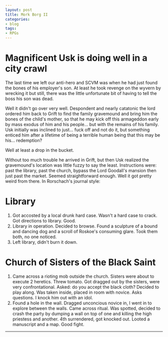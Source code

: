 ```yaml
---
layout: post
title: Mork Borg II
categories:
- blog
tags: 
- RPGs
---
```

# Magnificent Usk is doing well in a city crawl
The last time we left our anti-hero and SCVM was when he had just found the bones of his employer's son. At least he took revenge on the wyvern 
by wrecking it but still, there was the little unfortunate bit of having to tell the boss his son was dead. 

Well it didn't go over very well. Despondent and nearly catatonic the lord ordered him back to Grift to find the family gravemound and bring him the bones of 
the child's mother, so that he may kick off this armageddon early by mass exodus of him and his people... but with the remains of his family. Usk initially was 
inclined to just... fuck off and not do it, but something enticed him after a lifetime of being a terrible human being that this may be his... redemption? 

Well at least a drop in the bucket. 

Without too much trouble he arrived in Grift, but then Usk realized the gravemound's location was little fuzzy to say the least. Instructions were: past the library, past the 
church, bypass the Lord Goodall's mansion then just past the market. Seemed straightforward enough. Well it got pretty weird from there. In Rorschach's journal style:

# Library
1. Got accosted by a local drunk hard case. Wasn't a hard case to crack. Got directions to library. Good.
2. Library in operation. Decided to browse. Found a sculpture of a bound and dancing dog and a scroll of Roskoe's consuming glare. Took them both, no one noticed.
3. Left library, didn't burn it down.

# Church of Sisters of the Black Saint
1. Came across a rioting mob outside the church. Sisters were about to execute 2 heretics. Threw tomato. Got dragged out by the sisters, were very confrontational.
   Asked: do you accept the black cloth? Decided to play along. Was taken inside, placed in room with novice. Asks questions. I knock him out with an idol.
2. Found a hole in the wall. Dragged unconcious novice in, I went in to explore between the walls. Came across ritual. Was spotted, decided to crash the party
   by dumping a wall on top of one and killing the high priestess and another. 4th surrendered, got knocked out. Looted a manuscript and a map. Good fight. 


---
